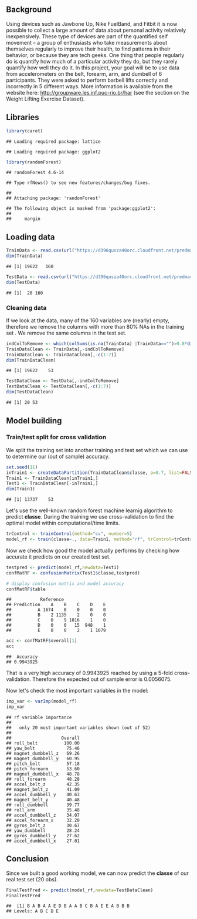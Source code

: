 Background
----------

Using devices such as Jawbone Up, Nike FuelBand, and Fitbit it is now possible to collect a large amount of data about personal activity relatively inexpensively. These type of devices are part of the quantified self movement – a group of enthusiasts who take measurements about themselves regularly to improve their health, to find patterns in their behavior, or because they are tech geeks. One thing that people regularly do is quantify how much of a particular activity they do, but they rarely quantify how well they do it. In this project, your goal will be to use data from accelerometers on the belt, forearm, arm, and dumbell of 6 participants. They were asked to perform barbell lifts correctly and incorrectly in 5 different ways. More information is available from the website here: <http://groupware.les.inf.puc-rio.br/har> (see the section on the Weight Lifting Exercise Dataset).

Libraries
---------

``` r
library(caret)
```

    ## Loading required package: lattice

    ## Loading required package: ggplot2

``` r
library(randomForest)
```

    ## randomForest 4.6-14

    ## Type rfNews() to see new features/changes/bug fixes.

    ## 
    ## Attaching package: 'randomForest'

    ## The following object is masked from 'package:ggplot2':
    ## 
    ##     margin

Loading data
------------

``` r
TrainData <- read.csv(url("https://d396qusza40orc.cloudfront.net/predmachlearn/pml-training.csv"),header=TRUE)
dim(TrainData)
```

    ## [1] 19622   160

``` r
TestData <- read.csv(url("https://d396qusza40orc.cloudfront.net/predmachlearn/pml-testing.csv"),header=TRUE)
dim(TestData)
```

    ## [1]  20 160

### Cleaning data

If we look at the data, many of the 160 variables are (nearly) empty, therefore we remove the columns with more than 80% NAs in the training set . We remove the same columns in the test set.

``` r
indColToRemove <- which(colSums(is.na(TrainData) |TrainData=="")>0.8*dim(TrainData)[1]) 
TrainDataClean <- TrainData[,-indColToRemove]
TrainDataClean <- TrainDataClean[,-c(1:7)]
dim(TrainDataClean)
```

    ## [1] 19622    53

``` r
TestDataClean <- TestData[,-indColToRemove]
TestDataClean <- TestDataClean[,-c(1:7)]
dim(TestDataClean)
```

    ## [1] 20 53

Model building
--------------

### Train/test split for cross validation

We split the training set into another training and test set which we can use to determine our (out of sample) accuracy.

``` r
set.seed(11)
inTrain1 <- createDataPartition(TrainDataClean$classe, p=0.7, list=FALSE)
Train1 <- TrainDataClean[inTrain1,]
Test1 <- TrainDataClean[-inTrain1,]
dim(Train1) 
```

    ## [1] 13737    53

Let's use the well-known random forest machine learnig algorithm to predict **classe**. During the training we use cross-validation to find the optimal model within computational/time limits.

``` r
trControl <- trainControl(method="cv", number=5)
model_rf <- train(classe~., data=Train1, method="rf", trControl=trControl, verbose=FALSE)
```

Now we check how good the model actually performs by checking how accurate it predicts on our created test set.

``` r
testpred <- predict(model_rf,newdata=Test1)
confMatRF <- confusionMatrix(Test1$classe,testpred)

# display confusion matrix and model accuracy
confMatRF$table
```

    ##           Reference
    ## Prediction    A    B    C    D    E
    ##          A 1674    0    0    0    0
    ##          B    2 1135    2    0    0
    ##          C    0    9 1016    1    0
    ##          D    0    0   15  948    1
    ##          E    0    0    2    1 1079

``` r
acc <- confMatRF$overall[1]
acc
```

    ##  Accuracy 
    ## 0.9943925

That is a very high accuracy of 0.9943925 reached by using a 5-fold cross-validation. Therefore the expected out of sample error is 0.0056075.

Now let's check the most important variables in the model:

``` r
imp_var <- varImp(model_rf)
imp_var
```

    ## rf variable importance
    ## 
    ##   only 20 most important variables shown (out of 52)
    ## 
    ##                   Overall
    ## roll_belt          100.00
    ## yaw_belt            75.46
    ## magnet_dumbbell_z   69.26
    ## magnet_dumbbell_y   60.95
    ## pitch_belt          57.18
    ## pitch_forearm       53.60
    ## magnet_dumbbell_x   48.78
    ## roll_forearm        48.28
    ## accel_belt_z        42.35
    ## magnet_belt_z       41.09
    ## accel_dumbbell_y    40.63
    ## magnet_belt_y       40.48
    ## roll_dumbbell       39.77
    ## roll_arm            35.48
    ## accel_dumbbell_z    34.07
    ## accel_forearm_x     32.20
    ## gyros_belt_z        30.67
    ## yaw_dumbbell        28.24
    ## gyros_dumbbell_y    27.62
    ## accel_dumbbell_x    27.01

Conclusion
----------

Since we built a good working model, we can now predict the **classe** of our real test set (20 obs).

``` r
FinalTestPred <- predict(model_rf,newdata=TestDataClean)
FinalTestPred
```

    ##  [1] B A B A A E D B A A B C B A E E A B B B
    ## Levels: A B C D E
